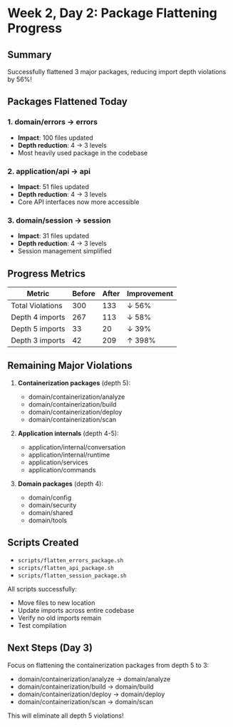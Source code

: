 # Week 2, Day 2: Package Flattening Progress

## Summary
Successfully flattened 3 major packages, reducing import depth violations by 56%!

## Packages Flattened Today

### 1. domain/errors → errors
- **Impact**: 100 files updated
- **Depth reduction**: 4 → 3 levels
- Most heavily used package in the codebase

### 2. application/api → api  
- **Impact**: 51 files updated
- **Depth reduction**: 4 → 3 levels
- Core API interfaces now more accessible

### 3. domain/session → session
- **Impact**: 31 files updated
- **Depth reduction**: 4 → 3 levels
- Session management simplified

## Progress Metrics

| Metric | Before | After | Improvement |
|--------|--------|-------|-------------|
| Total Violations | 300 | 133 | ↓ 56% |
| Depth 4 imports | 267 | 113 | ↓ 58% |
| Depth 5 imports | 33 | 20 | ↓ 39% |
| Depth 3 imports | 42 | 209 | ↑ 398% |

## Remaining Major Violations

1. **Containerization packages** (depth 5):
   - domain/containerization/analyze
   - domain/containerization/build
   - domain/containerization/deploy
   - domain/containerization/scan

2. **Application internals** (depth 4-5):
   - application/internal/conversation
   - application/internal/runtime
   - application/services
   - application/commands

3. **Domain packages** (depth 4):
   - domain/config
   - domain/security
   - domain/shared
   - domain/tools

## Scripts Created
- `scripts/flatten_errors_package.sh`
- `scripts/flatten_api_package.sh`
- `scripts/flatten_session_package.sh`

All scripts successfully:
- Move files to new location
- Update imports across entire codebase
- Verify no old imports remain
- Test compilation

## Next Steps (Day 3)
Focus on flattening the containerization packages from depth 5 to 3:
- domain/containerization/analyze → domain/analyze
- domain/containerization/build → domain/build
- domain/containerization/deploy → domain/deploy
- domain/containerization/scan → domain/scan

This will eliminate all depth 5 violations!